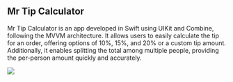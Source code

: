 ## Mr Tip Calculator

Mr Tip Calculator is an app developed in Swift using UIKit and Combine, following the MVVM architecture. It allows users to easily calculate the tip for an order, offering options of 10%, 15%, and 20% or a custom tip amount. Additionally, it enables splitting the total among multiple people, providing the per-person amount quickly and accurately.

<img src="https://github.com/felipeassis97/tip-calculator-combine/blob/main/preview.mp4"/>
